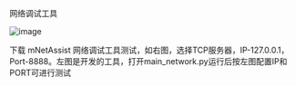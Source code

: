 网络调试工具

![image](https://github.com/shiyaodon/versatile_toolbox/assets/121558600/0778b56d-6e56-455f-b198-7b9dd890d94b)

下载 mNetAssist 网络调试工具测试，如右图，选择TCP服务器，IP-127.0.0.1，Port-8888。左图是开发的工具，打开main_network.py运行后按左图配置IP和PORT可进行测试
